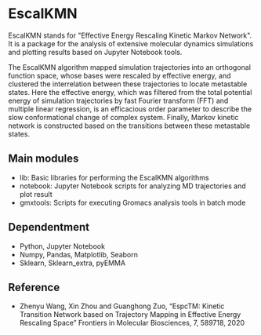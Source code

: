 # EscalKMN

EscalKMN stands for "Effective Energy Rescaling Kinetic Markov Network". It is a package for the analysis of extensive molecular dynamics simulations and plotting results based on Jupyter Notebook tools.

The EscalKMN algorithm mapped simulation trajectories into an orthogonal function space, whose bases were rescaled by effective energy, and clustered the interrelation between these trajectories to locate metastable states. Here the effective energy, which was filtered from the total potential energy of simulation trajectories by fast Fourier transform (FFT) and multiple linear regression, is an efficacious order parameter to describe the slow conformational change of complex system. Finally, Markov kinetic network is constructed based on the transitions between these metastable states.

## Main modules

- lib: Basic libraries for performing the EscalKMN algorithms
- notebook: Jupyter Notebook scripts for analyzing MD trajectories and plot result
- gmxtools: Scripts for executing Gromacs analysis tools in batch mode

## Dependentment

- Python, Jupyter Notebook
- Numpy, Pandas, Matplotlib, Seaborn
- Sklearn, Sklearn_extra, pyEMMA

## Reference

- Zhenyu Wang, Xin Zhou and Guanghong Zuo, “EspcTM: Kinetic Transition Network based on Trajectory Mapping in Effective Energy Rescaling Space” Frontiers in Molecular Biosciences, 7, 589718, 2020
